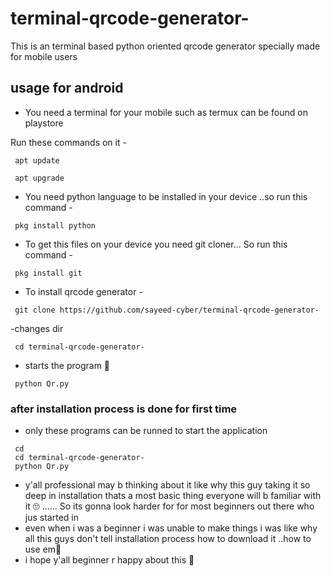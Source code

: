 # terminal-qrcode-generator-
This is an terminal based python oriented qrcode generator specially made for mobile users 


## usage for android 
- You need a terminal for your mobile such as termux can be found on playstore 

Run these commands on it -
```
 apt update 
```
```
 apt upgrade 
```
- You need python language to be installed in your device ..so run this command -
```
 pkg install python
```
- To get this files on your device you need git cloner... So run this command -
```
 pkg install git 
```
- To install qrcode generator -
```
 git clone https://github.com/sayeed-cyber/terminal-qrcode-generator-
```
-changes dir 
```
 cd terminal-qrcode-generator-
```
- starts the program 🥳
```
 python Qr.py
```
### after installation process is done for first time
- only these programs can be runned to start the application
```
 cd
 cd terminal-qrcode-generator-
 python Qr.py
```
- y'all professional may b thinking about it like why this guy taking it so deep in installation thats a most basic thing everyone will b familiar with it 🙄
...... So its gonna look harder for for most beginners out there who jus started in 
- even when i was a beginner  i was unable to make things  i was like why all this guys don't tell installation process how to download it ..how to use em🥲
- i hope y'all beginner r happy about this 🙂
